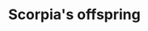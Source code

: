 ---
layout: item
title: Scorpia's offspring
item-id: 13181
datatable: true
id: 13181
name: "Scorpia's offspring"
members: true
lowalch: 0
highalch: 0
examine: "A scuttling little scorpion with an incredibly vicious tail."
monsters:
  - id: 6615
    name: "Scorpia"
    members: true
    combat_level: 225
    wiki_url: "https://oldschool.runescape.wiki/w/Scorpia"
    drops:
      - quantity: "1"
        rarity: 0.0004960932655339203
        drop_requirements: null
---
